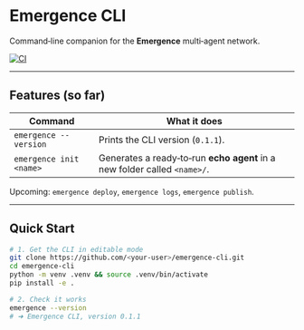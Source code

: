 # Emergence CLI

Command‑line companion for the **Emergence** multi‑agent network.

[![CI](https://github.com/<your-user>/emergence-cli/actions/workflows/ci.yml/badge.svg)](https://github.com/<your-user>/emergence-cli/actions)

---

## Features (so far)

| Command | What it does |
|---------|--------------|
| `emergence --version` | Prints the CLI version (`0.1.1`). |
| `emergence init <name>` | Generates a ready‑to‑run **echo agent** in a new folder called `<name>/`. |

Upcoming: `emergence deploy`, `emergence logs`, `emergence publish`.

---

## Quick Start

```bash
# 1. Get the CLI in editable mode
git clone https://github.com/<your-user>/emergence-cli.git
cd emergence-cli
python -m venv .venv && source .venv/bin/activate
pip install -e .

# 2. Check it works
emergence --version
# ➜ Emergence CLI, version 0.1.1
